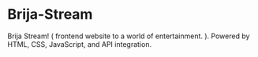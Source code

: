# Brija-Stream
 Brija Stream! ( frontend website to a world of entertainment. ). Powered by HTML, CSS, JavaScript, and API integration. 
